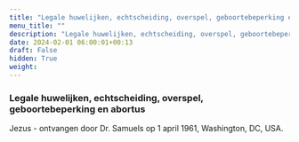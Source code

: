 ```yaml
---
title: "Legale huwelijken, echtscheiding, overspel, geboortebeperking en abortus"
menu_title: ""
description: "Legale huwelijken, echtscheiding, overspel, geboortebeperking en abortus"
date: 2024-02-01 06:00:01+00:13
draft: False
hidden: True
weight:
---
```

### Legale huwelijken, echtscheiding, overspel, geboortebeperking en abortus

Jezus - ontvangen door Dr. Samuels op 1 april 1961, Washington, DC, USA.
